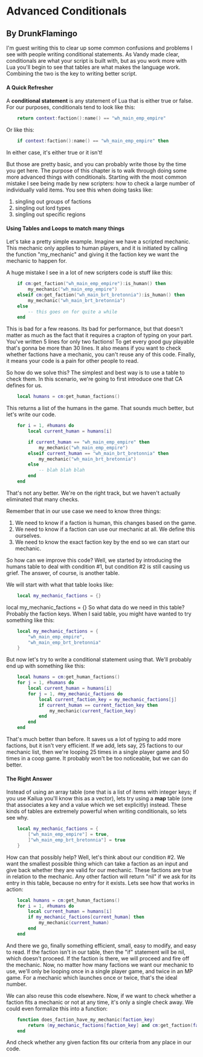 # Advanced Conditionals
## By DrunkFlamingo

I'm guest writing this to clear up some common confusions and problems I see with people writing conditional statements. As Vandy made clear, conditionals are what your script is built with, but as you work more with Lua you'll begin to see that tables are what makes the language work. Combining the two is the key to writing better script.

#### A Quick Refresher

A **conditional statement** is any statement of Lua that is either true or false. For our purposes, conditionals tend to look like this:

```lua
    return context:faction():name() == "wh_main_emp_empire"
```

Or like this:

```lua
    if context:faction():name() == "wh_main_emp_empire" then
```

In either case, it's either true or it isn't!

But those are pretty basic, and you can probably write those by the time you get here. The purpose of this chapter is to walk through doing some more advanced things with conditionals. Starting with the most common mistake I see being made by new scripters: how to check a large number of individually valid items. You see this when doing tasks like:

1. singling out groups of factions
2. singling out lord types
3. singling out specific regions

#### Using Tables and Loops to match many things

Let's take a pretty simple example. Imagine we have a scripted mechanic. This mechanic only applies to human players, and it is initiated by calling the function "my_mechanic" and giving it the faction key we want the mechanic to happen for.

A huge mistake I see in a lot of new scripters code is stuff like this:

```lua
    if cm:get_faction("wh_main_emp_empire"):is_human() then
        my_mechanic("wh_main_emp_empire")
    elseif cm:get_faction("wh_main_brt_bretonnia"):is_human() then
        my_mechanic("wh_main_brt_bretonnia")
    else
        -- this goes on for quite a while
    end
```

This is bad for a few reasons. Its bad for performance, but that doesn't matter as much as the fact that it requires a crapton of typing on your part. You've written 5 lines for only two factions! To get every good guy playable that's gonna be more than 30 lines. It also means if you want to check whether factions have a mechanic, you can't reuse any of this code. Finally, it means your code is a pain for other people to read. 

So how do we solve this? The simplest and best way is to use a table to check them. In this scenario, we're going to first introduce one that CA defines for us.

```lua
    local humans = cm:get_human_factions()
```

This returns a list of the humans in the game. That sounds much better, but let's write our code. 

```lua
    for i = 1, #humans do
        local current_human = humans[i]

        if current_human == "wh_main_emp_empire" then
            my_mechanic("wh_main_emp_empire")
        elseif current_human == "wh_main_brt_bretonnia" then
            my_mechanic("wh_main_brt_bretonnia")
        else
            -- blah blah blah
        end
    end
```

That's not any better. We're on the right track, but we haven't actually eliminated that many checks.

Remember that in our use case we need to know three things:
1. We need to know if a faction is human, this changes based on the game.
2. We need to know if a faction can use our mechanic at all. We define this ourselves.
3. We need to know the exact faction key by the end so we can start our mechanic.

So how can we improve this code? Well, we started by introducing the humans table to deal with condition #1, but condition #2 is still causing us grief. The answer, of course, is another table.

We will start with what that table looks like:

```lua
    local my_mechanic_factions = {}
```

local my_mechanic_factions = {} 
So what data do we need in this table? Probably the faction keys. When I said table, you might have wanted to try something like this:

```lua
    local my_mechanic_factions = {
        "wh_main_emp_empire",
        "wh_main_emp_brt_bretonnia"
    }
```

But now let's try to write a conditional statement using that. We'll probably end up with something like this:

```lua
    local humans = cm:get_human_factions()
    for j = 1, #humans do
        local current_human = humans[i]
        for j = 1, #my_mechanic_factions do
            local current_faction_key = my_mechanic_factions[j]
            if current_human == current_faction_key then
                my_mechanic(current_faction_key)
            end
        end
    end
```

That's much better than before. It saves us a lot of typing to add more factions, but it isn't very efficient. If we add, lets say, 25 factions to our mechanic list, then we're looping 25 times in a single player game and 50 times in a coop game. It probably won't be too noticeable, but we can do better.

#### The Right Answer

Instead of using an array table (one that is a list of items with integer keys; if you use Kailua you'll know this as a vector), lets try using a **map** table (one that associates a key and a value which we set explicitly) instead. These kinds of tables are extremely powerful when writing conditionals, so lets see why.

```lua
    local my_mechanic_factions = {
        ["wh_main_emp_empire"] = true,
        ]"wh_main_emp_brt_bretonnia"] = true
    }
```

How can that possibly help? Well, let's think about our condition #2. We want the smallest possible thing which can take a faction as an input and give back whether they are valid for our mechanic. These factions are true in relation to the mechanic. Any other faction will return "nil" if we ask for its entry in this table, because no entry for it exists. Lets see how that works in action:

```lua
    local humans = cm:get_human_factions()
    for i = 1, #humans do
        local current_human = humans[i]
        if my_mechanic_factions[current_human] then
            my_mechanic(current_human)
        end
    end
```

And there we go, finally something efficient, small, easy to modify, and easy to read. If the faction isn't in our table, then the "if" statement will be nil, which doesn't proceed. If the faction is there, we will proceed and fire off the mechanic. Now, no matter how many factions we want our mechanic to use, we'll only be looping once in a single player game, and twice in an MP game. For a mechanic which launches once or twice, that's the ideal number. 

We can also reuse this code elsewhere. Now, if we want to check whether a faction fits a mechanic or not at any time, it's only a single check away. We could even formalize this into a function:

```lua
    function does_faction_have_my_mechanic(faction_key)
        return (my_mechanic_factions[faction_key] and cm:get_faction(faction_key):is_human() 
    end
```

And check whether any given faction fits our criteria from any place in our code.